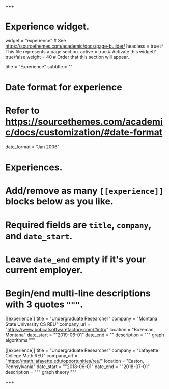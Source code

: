 +++
# Experience widget.
widget = "experience"  # See https://sourcethemes.com/academic/docs/page-builder/
headless = true  # This file represents a page section.
active = true  # Activate this widget? true/false
weight = 40  # Order that this section will appear.

title = "Experience"
subtitle = ""

# Date format for experience
#   Refer to https://sourcethemes.com/academic/docs/customization/#date-format
date_format = "Jan 2006"

# Experiences.
#   Add/remove as many `[[experience]]` blocks below as you like.
#   Required fields are `title`, `company`, and `date_start`.
#   Leave `date_end` empty if it's your current employer.
#   Begin/end multi-line descriptions with 3 quotes `"""`.
[[experience]]
  title = "Undergraduate Researcher"
  company = "Montana State University CS REU"
  company_url = "https://www.bobcatsoftwarefactory.com/#intro"
  location = "Bozeman, Montana"
  date_start = ""2019-06-01"
  date_end = ""
  description = """
  graph algorithms
  """

[[experience]]
  title = "Undergraduate Researcher"
  company = "Lafayette College Math REU"
  company_url = "https://math.lafayette.edu/opportunities/reu/"
  location = "Easton, Pennsylvania"
  date_start = ""2018-06-01"
  date_end = ""2018-07-01"
  description = """
  graph theory
  """

+++
